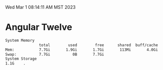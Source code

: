 Wed Mar  1 08:14:11 AM MST 2023

# Angular Twelve

```bash
System Memory
               total        used        free      shared  buff/cache   available
Mem:           7.7Gi       1.9Gi       1.7Gi       113Mi       4.0Gi       5.4Gi
Swap:          7.7Gi          0B       7.7Gi
System Storage
1.1G	.
```
